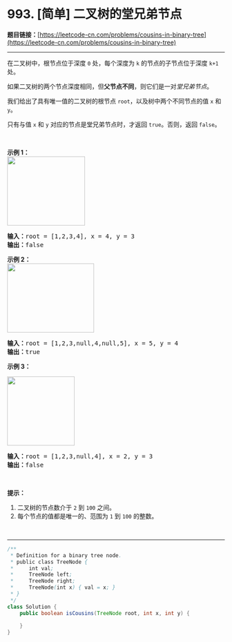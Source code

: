 # 993. [简单] 二叉树的堂兄弟节点

**题目链接：**[https://leetcode-cn.com/problems/cousins-in-binary-tree](https://leetcode-cn.com/problems/cousins-in-binary-tree)

---

<div class="content__1Y2H">
 <div class="notranslate">
  <p>在二叉树中，根节点位于深度 <code>0</code> 处，每个深度为 <code>k</code> 的节点的子节点位于深度 <code>k+1</code> 处。</p> 
  <p>如果二叉树的两个节点深度相同，但<strong>父节点不同</strong>，则它们是一对<em>堂兄弟节点</em>。</p> 
  <p>我们给出了具有唯一值的二叉树的根节点 <code>root</code>，以及树中两个不同节点的值 <code>x</code> 和 <code>y</code>。</p> 
  <p>只有与值 <code>x</code> 和 <code>y</code> 对应的节点是堂兄弟节点时，才返回 <code>true</code>。否则，返回 <code>false</code>。</p> 
  <p>&nbsp;</p> 
  <p><strong>示例 1：<br> <img style="height: 160px; width: 180px;" src="/aliyun-lc-upload/uploads/2019/02/16/q1248-01.png" alt=""></strong></p> 
  <pre class="language-text"><strong>输入：</strong>root = [1,2,3,4], x = 4, y = 3
<strong>输出：</strong>false
</pre> 
  <p><strong>示例 2：<br> <img style="height: 160px; width: 201px;" src="/aliyun-lc-upload/uploads/2019/02/16/q1248-02.png" alt=""></strong></p> 
  <pre class="language-text"><strong>输入：</strong>root = [1,2,3,null,4,null,5], x = 5, y = 4
<strong>输出：</strong>true
</pre> 
  <p><strong>示例 3：</strong></p> 
  <p><strong><img style="height: 160px; width: 156px;" src="/aliyun-lc-upload/uploads/2019/02/16/q1248-03.png" alt=""></strong></p> 
  <pre class="language-text"><strong>输入：</strong>root = [1,2,3,null,4], x = 2, y = 3
<strong>输出：</strong>false</pre> 
  <p>&nbsp;</p> 
  <p><strong>提示：</strong></p> 
  <ol> 
   <li>二叉树的节点数介于&nbsp;<code>2</code> 到&nbsp;<code>100</code>&nbsp;之间。</li> 
   <li>每个节点的值都是唯一的、范围为&nbsp;<code>1</code> 到&nbsp;<code>100</code>&nbsp;的整数。</li> 
  </ol> 
  <p>&nbsp;</p> 
 </div>
</div>

---

```java
/**
 * Definition for a binary tree node.
 * public class TreeNode {
 *     int val;
 *     TreeNode left;
 *     TreeNode right;
 *     TreeNode(int x) { val = x; }
 * }
 */
class Solution {
    public boolean isCousins(TreeNode root, int x, int y) {
        
    }
}
```